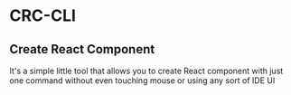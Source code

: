 # CRC-CLI
## Create React Component

It's a simple little tool that allows you to create React component with just one command without even touching mouse or using any sort of IDE UI

